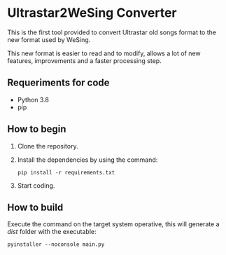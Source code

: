 # Ultrastar2WeSing Converter
This is the first tool provided to convert Ultrastar old songs format to the new format used by WeSing.

This new format is easier to read and to modify, allows a lot of new features, improvements and a faster processing step.

## Requeriments for code
* Python 3.8
* pip

## How to begin
1. Clone the repository. 

2. Install the dependencies by using the command: 

    ``pip install -r requirements.txt``
3. Start coding.

## How to build

Execute the command on the target system operative, this will generate a *dist* folder with the executable:

``pyinstaller --noconsole main.py``